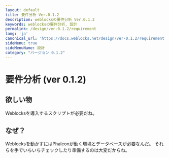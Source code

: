 ```yaml
---
layout: default
title: 要件分析 Ver.0.1.2
description: weblocksの要件分析 Ver.0.1.2
keywords: weblocksの要件分析, 設計
permalink: /design/ver-0.1.2/requirement
lang: 'ja'
canonical_url: 'https://docs.weblocks.net/design/ver-0.1.2/requirement'
sideMenu: true
sideMenuName: 設計
category: "バージョン 0.1.2"
---
```

<div class="container-fluid">
  <div class="row">
    <div class="col">
      <h1>要件分析 (ver 0.1.2)</h1>
    </div>
  </div>
  <div class="row">
    <div class="col-12">
      <h2>欲しい物</h2>
      <p>
        Weblocksを導入するスクリプトが必要だね。
      </p>
      <h2>なぜ？</h2>
      <p>
        Weblocksを動かすにはPhalconが動く環境とデータベースが必要なんだ。
        それらを手でいちいちチェックしたり準備するのは大変だからね。
      </p>
    </div>
  </div>
</div>
